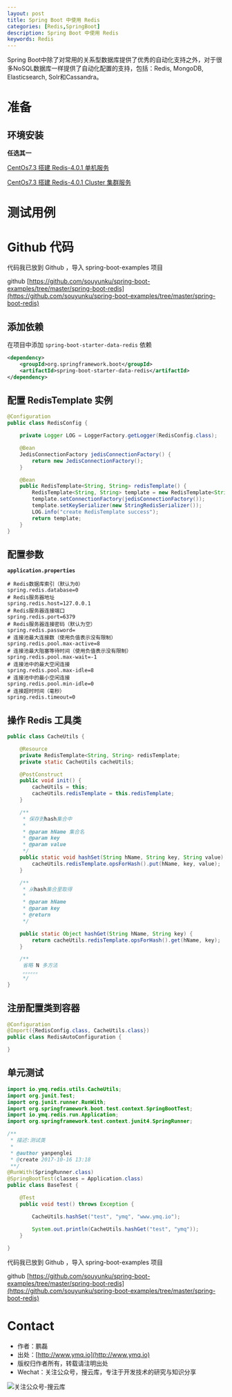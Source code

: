 ```yaml
---
layout: post
title: Spring Boot 中使用 Redis
categories: [Redis,SpringBoot]
description: Spring Boot 中使用 Redis
keywords: Redis 
---
```


Spring Boot中除了对常用的关系型数据库提供了优秀的自动化支持之外，对于很多NoSQL数据库一样提供了自动化配置的支持，包括：Redis, MongoDB, Elasticsearch, Solr和Cassandra。

# 准备

## 环境安装 

**任选其一**

[CentOs7.3 搭建 Redis-4.0.1 单机服务](https://segmentfault.com/a/1190000010709337)

[CentOs7.3 搭建 Redis-4.0.1 Cluster 集群服务](https://segmentfault.com/a/1190000010682551)

# 测试用例

# Github 代码

代码我已放到 Github ，导入 spring-boot-examples 项目 

github [https://github.com/souyunku/spring-boot-examples/tree/master/spring-boot-redis](https://github.com/souyunku/spring-boot-examples/tree/master/spring-boot-redis)

## 添加依赖

在项目中添加 `spring-boot-starter-data-redis` 依赖

```xml
<dependency>
	<groupId>org.springframework.boot</groupId>
	<artifactId>spring-boot-starter-data-redis</artifactId>
</dependency>
```

## 配置 RedisTemplate 实例

```java
@Configuration
public class RedisConfig {

    private Logger LOG = LoggerFactory.getLogger(RedisConfig.class);

    @Bean
    JedisConnectionFactory jedisConnectionFactory() {
        return new JedisConnectionFactory();
    }

    @Bean
    public RedisTemplate<String, String> redisTemplate() {
        RedisTemplate<String, String> template = new RedisTemplate<String, String>();
        template.setConnectionFactory(jedisConnectionFactory());
        template.setKeySerializer(new StringRedisSerializer());
        LOG.info("create RedisTemplate success");
        return template;
    }
}
```

## 配置参数

**`application.properties`**
```
# Redis数据库索引（默认为0）
spring.redis.database=0
# Redis服务器地址
spring.redis.host=127.0.0.1
# Redis服务器连接端口
spring.redis.port=6379
# Redis服务器连接密码（默认为空）
spring.redis.password=
# 连接池最大连接数（使用负值表示没有限制）
spring.redis.pool.max-active=8
# 连接池最大阻塞等待时间（使用负值表示没有限制）
spring.redis.pool.max-wait=-1
# 连接池中的最大空闲连接
spring.redis.pool.max-idle=8
# 连接池中的最小空闲连接
spring.redis.pool.min-idle=0
# 连接超时时间（毫秒）
spring.redis.timeout=0
```
## 操作 Redis 工具类

```java
public class CacheUtils {

    @Resource
    private RedisTemplate<String, String> redisTemplate;
    private static CacheUtils cacheUtils;

    @PostConstruct
    public void init() {
        cacheUtils = this;
        cacheUtils.redisTemplate = this.redisTemplate;
    }

    /**
     * 保存到hash集合中
     *
     * @param hName 集合名
     * @param key
     * @param value
     */
    public static void hashSet(String hName, String key, String value) {
        cacheUtils.redisTemplate.opsForHash().put(hName, key, value);
    }

    /**
     * 从hash集合里取得
     *
     * @param hName
     * @param key
     * @return
     */

    public static Object hashGet(String hName, String key) {
        return cacheUtils.redisTemplate.opsForHash().get(hName, key);
    }

    /**
     省略 N 多方法
     。。。。。。
     */
}
```


## 注册配置类到容器

```java
@Configuration
@Import({RedisConfig.class, CacheUtils.class})
public class RedisAutoConfiguration {

}
```

## 单元测试

```java
import io.ymq.redis.utils.CacheUtils;
import org.junit.Test;
import org.junit.runner.RunWith;
import org.springframework.boot.test.context.SpringBootTest;
import io.ymq.redis.run.Application;
import org.springframework.test.context.junit4.SpringRunner;

/**
 * 描述:测试类
 *
 * @author yanpenglei
 * @create 2017-10-16 13:18
 **/
@RunWith(SpringRunner.class)
@SpringBootTest(classes = Application.class)
public class BaseTest {

    @Test
    public void test() throws Exception {

        CacheUtils.hashSet("test", "ymq", "www.ymq.io");

        System.out.println(CacheUtils.hashGet("test", "ymq"));
    }
    
}
```


代码我已放到 Github ，导入 spring-boot-examples 项目 

github [https://github.com/souyunku/spring-boot-examples/tree/master/spring-boot-redis](https://github.com/souyunku/spring-boot-examples/tree/master/spring-boot-redis)

# Contact

 - 作者：鹏磊  
 - 出处：[http://www.ymq.io](http://www.ymq.io)  
 - 版权归作者所有，转载请注明出处
 - Wechat：关注公众号，搜云库，专注于开发技术的研究与知识分享
 
![关注公众号-搜云库](http://www.ymq.io/images/souyunku.png "搜云库")

  
  
  
